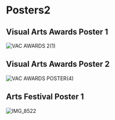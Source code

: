 # Posters2

## Visual Arts Awards Poster 1
![VAC AWARDS 2(1)](https://user-images.githubusercontent.com/77594578/182001957-7b36c569-3ebd-4fa5-85da-f3f2b2389992.png)

## Visual Arts Awards Poster 2
![VAC AWARDS POSTER(4)](https://user-images.githubusercontent.com/77594578/182001986-3c6a8794-441b-4e43-94fb-5f154847c4fd.png)

## Arts Festival Poster 1
![IMG_8522](https://user-images.githubusercontent.com/77594578/182002164-18a6e968-2e38-4e55-87a9-c6dddf9861ef.jpeg)
